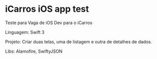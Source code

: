 # iCarros iOS app test
Teste para Vaga de iOS Dev para o iCarros

Linguagem: Swift 3

Projeto: Criar duas telas, uma de listagem e outra de detalhes de dados. 

Libs: Alamofire, SwiftyJSON
